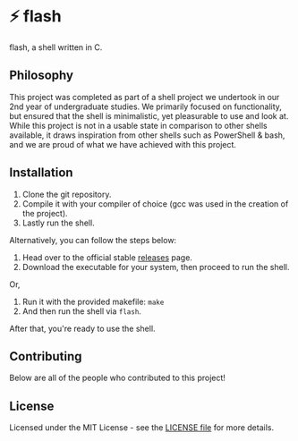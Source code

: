 # ⚡ flash

flash, a shell written in C.

## Philosophy
This project was completed as part of a shell project we undertook in our 2nd year of undergraduate studies. We primarily focused on functionality, but ensured that the shell is minimalistic, yet pleasurable to use and look at. While this project is not in a usable state in comparison to other shells available, it draws inspiration from other shells such as PowerShell & bash, and we are proud of what we have achieved with this project.

## Installation
1. Clone the git repository.
2. Compile it with your compiler of choice (gcc was used in the creation of the project).
3. Lastly run the shell.

Alternatively, you can follow the steps below:

1. Head over to the official stable [releases](https://github.com/flash-shell/flash/releases) page.
2. Download the executable for your system, then proceed to run the shell.

Or,

1. Run it with the provided makefile: `make`
2. And then run the shell via `flash`.

After that, you're ready to use the shell.

## Contributing

Below are all of the people who contributed to this project!

## License

Licensed under the MIT License - see the [LICENSE file](https://github.com/flash-shell/flash/blob/master/LICENSE) for more details.